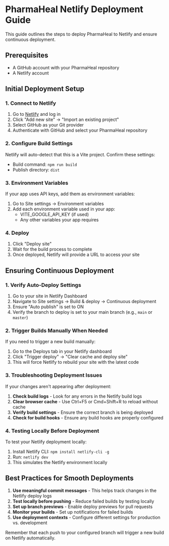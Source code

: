 
# PharmaHeal Netlify Deployment Guide

This guide outlines the steps to deploy PharmaHeal to Netlify and ensure continuous deployment.

## Prerequisites

- A GitHub account with your PharmaHeal repository
- A Netlify account

## Initial Deployment Setup

### 1. Connect to Netlify

1. Go to [Netlify](https://app.netlify.com/) and log in
2. Click "Add new site" → "Import an existing project"
3. Select GitHub as your Git provider
4. Authenticate with GitHub and select your PharmaHeal repository

### 2. Configure Build Settings

Netlify will auto-detect that this is a Vite project. Confirm these settings:

- Build command: `npm run build`
- Publish directory: `dist`

### 3. Environment Variables

If your app uses API keys, add them as environment variables:

1. Go to Site settings → Environment variables
2. Add each environment variable used in your app:
   - VITE_GOOGLE_API_KEY (if used)
   - Any other variables your app requires

### 4. Deploy

1. Click "Deploy site"
2. Wait for the build process to complete
3. Once deployed, Netlify will provide a URL to access your site

## Ensuring Continuous Deployment

### 1. Verify Auto-Deploy Settings

1. Go to your site in Netlify Dashboard
2. Navigate to Site settings → Build & deploy → Continuous deployment
3. Ensure "Auto publish" is set to ON
4. Verify the branch to deploy is set to your main branch (e.g., `main` or `master`)

### 2. Trigger Builds Manually When Needed

If you need to trigger a new build manually:

1. Go to the Deploys tab in your Netlify dashboard
2. Click "Trigger deploy" → "Clear cache and deploy site"
3. This will force Netlify to rebuild your site with the latest code

### 3. Troubleshooting Deployment Issues

If your changes aren't appearing after deployment:

1. **Check build logs** - Look for any errors in the Netlify build logs
2. **Clear browser cache** - Use Ctrl+F5 or Cmd+Shift+R to reload without cache
3. **Verify build settings** - Ensure the correct branch is being deployed
4. **Check for build hooks** - Ensure any build hooks are properly configured

### 4. Testing Locally Before Deployment

To test your Netlify deployment locally:

1. Install Netlify CLI: `npm install netlify-cli -g`
2. Run: `netlify dev`
3. This simulates the Netlify environment locally

## Best Practices for Smooth Deployments

1. **Use meaningful commit messages** - This helps track changes in the Netlify deploy logs
2. **Test locally before pushing** - Reduce failed builds by testing locally
3. **Set up branch previews** - Enable deploy previews for pull requests
4. **Monitor your builds** - Set up notifications for failed builds
5. **Use deployment contexts** - Configure different settings for production vs. development

Remember that each push to your configured branch will trigger a new build on Netlify automatically.
